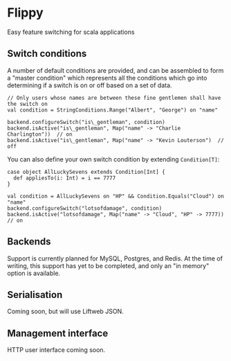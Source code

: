 # Flippy

Easy feature switching for scala applications

## Switch conditions

A number of default conditions are provided, and can be assembled to form a "master condition"
which represents all the conditions which go into determining if a switch is on or off based on
a set of data.

    // Only users whose names are between these fine gentlemen shall have the switch on
    val condition = StringConditions.Range("Albert", "George") on "name"

    backend.configureSwitch("is\_gentleman", condition)
    backend.isActive("is\_gentleman", Map("name" -> "Charlie Charlington"))  // on
    backend.isActive("is\_gentleman", Map("name" -> "Kevin Louterson")  // off

You can also define your own switch condition by extending `Condition[T]`:

    case object AllLuckySevens extends Condition[Int] {
      def appliesTo(i: Int) = i == 7777
    }

    val condition = AllLuckySevens on "HP" && Condition.Equals("Cloud") on "name"
    backend.configureSwitch("lotsofdamage", condition)
    backend.isActive("lotsofdamage", Map("name" -> "Cloud", "HP" -> 7777))  // on


## Backends

Support is currently planned for MySQL, Postgres, and Redis. At the time of writing, this support
has yet to be completed, and only an "in memory" option is available.


## Serialisation

Coming soon, but will use Liftweb JSON.


## Management interface

HTTP user interface coming soon.

